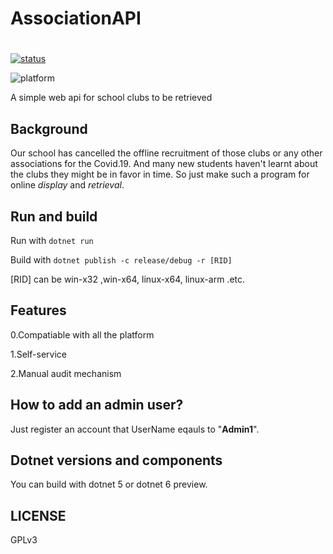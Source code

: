 # AssociationAPI

<h1 align="center">
</h1>

<a href="https://github.com/SakuranaRanbom/AssociationAPI/actions">![status](https://github.com/SakuranaRanbom/AssociationAPI/actions/workflows/dotnet.yml/badge.svg)</a>

![platform](https://img.shields.io/badge/platform-win--x64%20%7C%20linux--x64%20%7C%20linux--arm%20%7C%20win--arm-green?style=for-the-badge)

A simple web api for school clubs to be retrieved

## Background

Our school has cancelled the offline recruitment of those clubs or any other associations for the Covid.19. And many new students haven't learnt about the clubs they might be in favor in time. So just make such a program for online *display* and *retrieval*.

## Run and build

Run with `dotnet run`

Build with `dotnet publish -c release/debug -r [RID]`

[RID] can be win-x32 ,win-x64, linux-x64, linux-arm .etc.

## Features

0.Compatiable with all the platform

1.Self-service

2.Manual audit mechanism



## How to add an admin user?

Just register an account that UserName eqauls to "**Admin1**".



## Dotnet versions and components

You can build with dotnet 5 or dotnet 6 preview.



## LICENSE

GPLv3



